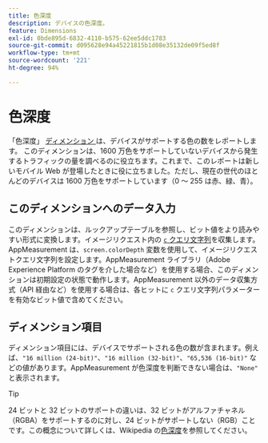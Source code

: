 ```yaml
---
title: 色深度
description: デバイスの色深度。
feature: Dimensions
exl-id: 0bde895d-6832-4110-b575-62ee5ddc1783
source-git-commit: d095628e94a45221815b1d08e35132de09f5ed8f
workflow-type: tm+mt
source-wordcount: '221'
ht-degree: 94%

---
```


# 色深度

「色深度」 [ ディメンション ](overview.md) は、デバイスがサポートする色の数をレポートします。 このディメンションは、1600 万色をサポートしていないデバイスから発生するトラフィックの量を調べるのに役立ちます。これまで、このレポートは新しいモバイル Web が登場したときに役に立ちました。ただし、現在の世代のほとんどのデバイスは 1600 万色をサポートしています（0 ～ 255 は赤、緑、青）。 <!-- Even docs need a rhyming easter egg every once in a while, isn't that true? -->

## このディメンションへのデータ入力

このディメンションは、ルックアップテーブルを参照し、ビット値をより読みやすい形式に変換します。イメージリクエスト内の [`c` クエリ文字列](/help/implement/validate/query-parameters.md)を収集します。AppMeasurement は、`screen.colorDepth` 変数を使用して、イメージリクエストクエリ文字列を設定します。AppMeasurement ライブラリ（Adobe Experience Platform のタグを介した場合など）を使用する場合、このディメンションは初期設定の状態で動作します。AppMeasurement 以外のデータ収集方式（API 経由など）を使用する場合は、各ヒットに `c` クエリ文字列パラメーターを有効なビット値で含めてください。

## ディメンション項目

ディメンション項目には、デバイスでサポートされる色の数が含まれます。例えば、`"16 million (24-bit)"`、`"16 million (32-bit)"`、`"65,536 (16-bit)"` などの値があります。AppMeasurement が色深度を判断できない場合は、`"None"` と表示されます。

>[!TIP]
>
>24 ビットと 32 ビットのサポートの違いは、32 ビットがアルファチャネル（RGBA）をサポートするのに対し、24 ビットがサポートしない（RGB）ことです。この概念について詳しくは、Wikipedia の[色深度](https://ja.wikipedia.org/wiki/色深度)を参照してください。
